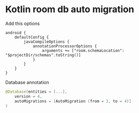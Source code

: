 # Kotlin room db auto migration 

Add this options

``` title="build.gradle:app"
android {
    defaultConfig {
        javaCompileOptions {
            annotationProcessorOptions {
                arguments += ["room.schemaLocation": "$projectDir/schemas".toString()]
            }
        }
    }
}
```
Database annotation
``` kotlin
@Database(entities = [...], 
    version = 4,
    autoMigrations = [AutoMigration (from = 3, to = 4)]
)
```

